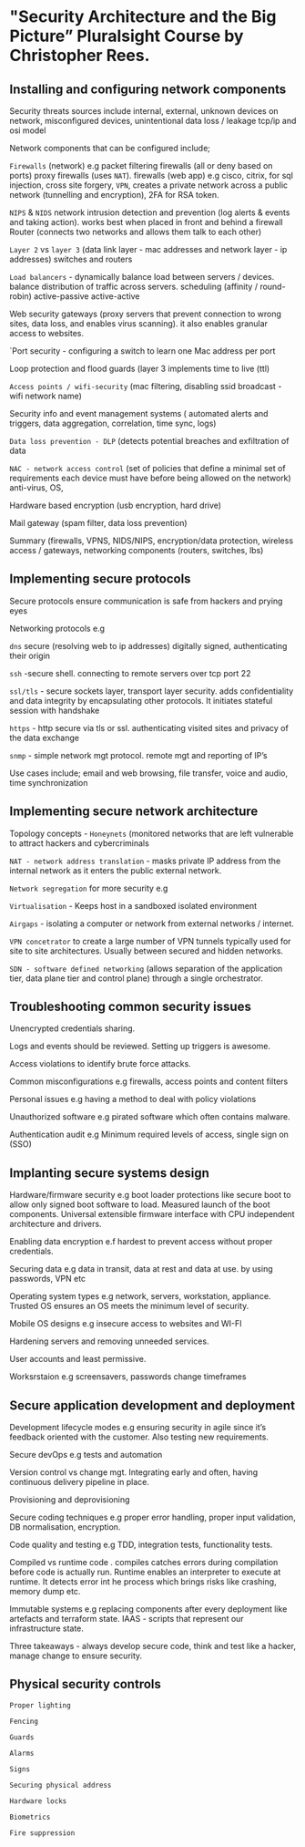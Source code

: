 # "Security Architecture and the Big Picture” Pluralsight Course by Christopher Rees.

## Installing and configuring network components

Security threats sources include internal, external, unknown devices on network, misconfigured devices, unintentional data loss / leakage
tcp/ip and osi model

Network components that can be configured include;

`Firewalls` (network) e.g packet filtering firewalls (all or deny based on ports) proxy firewalls (uses `NAT`). firewalls (web app) e.g cisco, citrix, for sql injection, cross site forgery, 
`VPN`, creates a private network across a public network (tunnelling and encryption), 2FA for RSA token.

`NIPS` & `NIDS` network intrusion detection and prevention (log alerts & events and taking action). works best when placed in front and behind a firewall
Router (connects two networks and allows them talk to each other)

`Layer 2` vs `layer 3` (data link layer - mac addresses and network layer - ip addresses) switches and routers

`Load balancers` - dynamically balance load between servers / devices. balance distribution of traffic across servers. scheduling (affinity / round-robin) active-passive active-active

Web security gateways (proxy servers that prevent connection to wrong sites, data loss, and enables virus scanning). it also enables granular access to websites.

`Port security - configuring a switch to learn one Mac address per port

Loop protection and flood guards (layer 3 implements time to live (ttl)

`Access points / wifi-security` (mac filtering, disabling ssid broadcast - wifi network name)

Security info and event management systems ( automated alerts and triggers, data aggregation, correlation, time sync, logs)

`Data loss prevention - DLP` (detects potential breaches and exfiltration of data

`NAC - network access control`  (set of policies that define a minimal set of requirements each device must have before being allowed on the network) anti-virus, OS,

Hardware based encryption (usb encryption, hard drive)

Mail gateway (spam filter, data loss prevention)

Summary (firewalls, VPNS, NIDS/NIPS, encryption/data protection, wireless access / gateways, networking components (routers, switches, lbs)


## Implementing secure protocols

Secure protocols ensure communication is safe from hackers and prying eyes

Networking protocols e.g

`dns` secure (resolving web to ip addresses) digitally signed, authenticating their origin

`ssh` -secure shell. connecting to remote servers over tcp port 22

`ssl/tls` - secure sockets layer, transport layer security. adds confidentiality and data integrity by encapsulating other protocols. It initiates stateful session with handshake

`https` - http secure via tls or ssl. authenticating visited sites and privacy of the data exchange

`snmp` - simple network mgt protocol. remote mgt and reporting of IP’s

Use cases include; email and web browsing, file transfer, voice and audio, time synchronization 



## Implementing secure network architecture

Topology concepts - `Honeynets` (monitored networks that are left vulnerable to attract hackers and cybercriminals

`NAT - network address translation` - masks private IP address from the internal network as it enters the public external network.

`Network segregation` for more security e.g 

`Virtualisation` - Keeps host in a sandboxed isolated environment

`Airgaps` - isolating a computer or network from external networks / internet. 

`VPN concetrator` to create a large number of VPN tunnels typically used for site to site architectures. Usually between secured and hidden networks. 

`SDN - software defined networking` (allows separation of the application tier, data plane tier and control plane) through a single orchestrator. 


## Troubleshooting common security issues 

Unencrypted credentials sharing.

Logs and events should be reviewed. Setting up triggers is awesome.

Access violations to identify brute force attacks. 

Common misconfigurations e.g firewalls, access points and content filters

Personal issues e.g having a method to deal with policy violations

Unauthorized software e.g pirated software which often contains malware.

Authentication audit e.g Minimum required levels of access, single sign on (SSO)

## Implanting secure systems design

Hardware/firmware security e.g boot loader protections like secure boot to allow only signed boot software to load. Measured launch  of the boot components. Universal extensible firmware interface with CPU independent architecture and drivers.

Enabling data encryption e.f hardest to prevent access without proper credentials. 

Securing data e.g data in transit, data at rest and data at use. by using passwords, VPN etc

Operating system types e.g network, servers, workstation, appliance. Trusted OS ensures an OS meets the minimum level of security. 

Mobile OS designs e.g insecure access to websites and WI-FI

Hardening servers and removing unneeded services.

User accounts and least permissive. 

Worksrstaion e.g screensavers, passwords change timeframes


## Secure application development and deployment 

Development lifecycle modes e.g ensuring security in agile since it’s feedback oriented with the customer. Also testing new requirements. 

Secure devOps e.g tests and automation

Version control vs change mgt. Integrating early and often, having continuous delivery pipeline in place. 

Provisioning and deprovisioning

Secure coding techniques e.g proper error handling, proper input validation, DB normalisation, encryption.

Code quality and testing e.g TDD, integration tests, functionality tests. 

Compiled vs runtime code . compiles catches errors during compilation before code is actually run. Runtime enables an interpreter to execute at runtime. It detects error int he process which brings risks like crashing, memory dump etc.

Immutable systems e.g replacing components after every deployment like artefacts and terraform state. IAAS - scripts that represent our infrastructure state. 

Three takeaways - always develop secure code, think and test like a hacker, manage change to ensure security.



## Physical security controls

`Proper lighting`

`Fencing`

`Guards`

`Alarms`

`Signs`

`Securing physical address`

`Hardware locks`

`Biometrics`

`Fire suppression`
